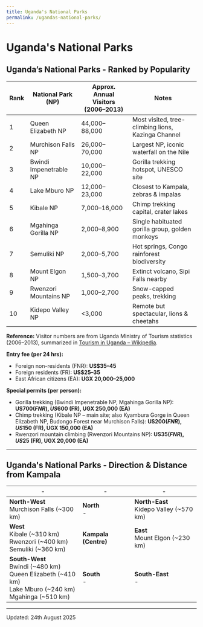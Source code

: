 ```yaml
---
title: Uganda's National Parks
permalink: /ugandas-national-parks/
---
```

# Uganda's National Parks

## Uganda’s National Parks - Ranked by Popularity

|Rank|National Park (NP)|Approx. Annual Visitors (2006–2013)|Notes|
|-|-|-|-|
|1|Queen Elizabeth NP|44,000–88,000|Most visited, tree-climbing lions, Kazinga Channel|
|2|Murchison Falls NP|26,000–70,000|Largest NP, iconic waterfall on the Nile|
|3|Bwindi Impenetrable NP|10,000–22,000|Gorilla trekking hotspot, UNESCO site|
|4|Lake Mburo NP|12,000–23,000|Closest to Kampala, zebras & impalas|
|5|Kibale NP|7,000–16,000|Chimp trekking capital, crater lakes|
|6|Mgahinga Gorilla NP|2,000–8,900|Single habituated gorilla group, golden monkeys|
|7|Semuliki NP|2,000–5,700|Hot springs, Congo rainforest biodiversity|
|8|Mount Elgon NP|1,500–3,700|Extinct volcano, Sipi Falls nearby|
|9|Rwenzori Mountains NP|1,000–2,700|Snow-capped peaks, trekking|
|10|Kidepo Valley NP|<3,000|Remote but spectacular, lions & cheetahs|

**Reference:** Visitor numbers are from Uganda Ministry of Tourism statistics (2006–2013), summarized in [Tourism in Uganda – Wikipedia](https://en.wikipedia.org/wiki/Tourism_in_Uganda).

**Entry fee (per 24 hrs):**  
- Foreign non-residents (FNR): **US$35–45**  
- Foreign residents (FR): **US$25–35**  
- East African citizens (EA): **UGX 20,000–25,000**  

**Special permits (per person):**  
- Gorilla trekking (Bwindi Impenetrable NP, Mgahinga Gorilla NP): **US$700 (FNR), US$600 (FR), UGX 250,000 (EA)**  
- Chimp trekking (Kibale NP – main site; also Kyambura Gorge in Queen Elizabeth NP, Budongo Forest near Murchison Falls): **US$200 (FNR), US$150 (FR), UGX 150,000 (EA)**  
- Rwenzori mountain climbing (Rwenzori Mountains NP): **US$35 (FNR), US$25 (FR), UGX 20,000 (EA)**  

---

## Uganda's National Parks - Direction & Distance from Kampala

| - | - | - |
| - | - | - |
| **North-West**<br>Murchison Falls (~300 km) | **North**<br>- | **North-East**<br>Kidepo Valley (~570 km) |
| **West**<br>Kibale (~310 km)<br>Rwenzori (~400 km)<br>Semuliki (~360 km) | **Kampala (Centre)** | **East**<br>Mount Elgon (~230 km) |
| **South-West**<br>Bwindi (~480 km)<br>Queen Elizabeth (~410 km)<br>Lake Mburo (~240 km)<br>Mgahinga (~510 km) | **South**<br>- | **South-East**<br>- |

---

Updated: 24th August 2025
